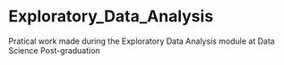 # Exploratory_Data_Analysis
Pratical work made during the  Exploratory Data Analysis module at Data Science Post-graduation

